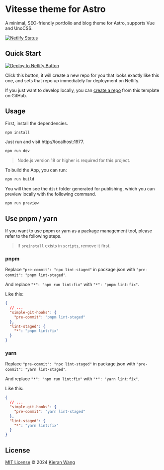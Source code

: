 # Vitesse theme for Astro

A minimal, SEO-friendly portfolio and blog theme for Astro, supports Vue and UnoCSS.

[![Netlify Status](https://api.netlify.com/api/v1/badges/0624323a-339f-48da-8b28-03037d664c40/deploy-status)](https://app.netlify.com/sites/astro-theme-vitesse/deploys)

## Quick Start

[![Deploy to Netlify Button](https://www.netlify.com/img/deploy/button.svg)](https://app.netlify.com/start/deploy?repository=https://github.com/kieranwv/astro-theme-vitesse)

Click this button, it will create a new repo for you that looks exactly like this one, and sets that repo up immediately for deployment on Netlify.

If you  just want to develop locally, you can [create a repo](https://github.com/kieranwv/astro-theme-vitesse/generate) from this template on GitHub.

## Usage

First, install the dependencies.

```bash
npm install
```

Just run and visit http://localhost:1977.

```bash
npm run dev
```

> Node.js version 18 or higher is required for this project.

To build the App, you can run:

```bash
npm run build
```

You will then see the `dist` folder generated for publishing, which you can preview locally with the following command.

```bash
npm run preview
```

## Use pnpm / yarn

If you want to use pnpm or yarn as a package management tool, please refer to the following steps.

> If `preinstall` exists in `scripts`, remove it first.

### pnpm

Replace `"pre-commit": "npx lint-staged"` in package.json with `"pre-commit": "pnpm lint-staged"`.

And replace `"*": "npm run lint:fix"` with `"*": "pnpm lint:fix"`.

Like this:

```json
{
  // ...
  "simple-git-hooks": {
    "pre-commit": "pnpm lint-staged"
  },
  "lint-staged": {
    "*": "pnpm lint:fix"
  }
}
```

### yarn

Replace `"pre-commit": "npx lint-staged"` in package.json with `"pre-commit": "yarn lint-staged"`.

And replace `"*": "npm run lint:fix"` with `"*": "yarn lint:fix"`.

Like this:

```json
{
  // ...
  "simple-git-hooks": {
    "pre-commit": "yarn lint-staged"
  },
  "lint-staged": {
    "*": "yarn lint:fix"
  }
}
```

## License

[MIT License](./LICENSE) © 2024 [Kieran Wang](https://github.com/kieranwv/)
